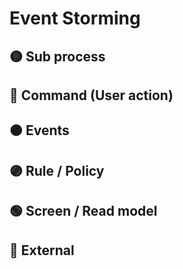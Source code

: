 # Event Storming

## 🟡 Sub process

## 🔵 Command (User action)

## 🟠 Events

## 🟣 Rule / Policy

## 🟢 Screen / Read model

## 🔴 External
